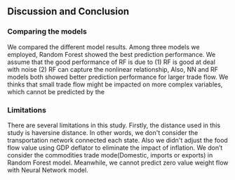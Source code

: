 ## Discussion and Conclusion

### Comparing the models

We compared the different model results. Among three models we employed, Random Forest showed the best prediction performance. We assume that the good performance of RF is due to (1) RF is good at deal with noise (2) RF can capture the nonlinear relationship, Also, NN and RF models both showed better prediction performance for larger trade flow. We thinks that small trade flow might be impacted on more complex variables, which cannot be predicted by the 


### Limitations

There are several limitations in this study. 
Firstly, the distance used in this study is haversine distance. 
In other words, we don't consider the transportation network connected each state. 
Also we didn't adjust the food flow value using GDP deflator to eliminate the impact of inflation. 
We don’t consider the commodities trade mode(Domestic, imports or exports) in Random Forest model.
Meanwhile, we cannot predict zero value weight flow with Neural Network model. 

